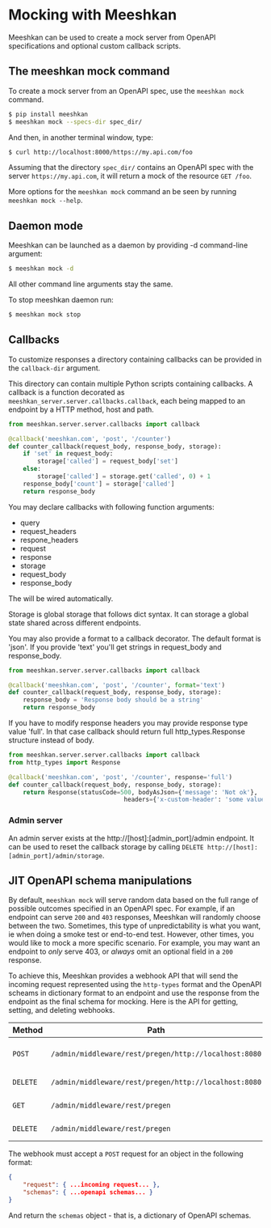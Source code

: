 # Mocking with Meeshkan

Meeshkan can be used to create a mock server from OpenAPI specifications and optional custom callback scripts.

## The meeshkan mock command

To create a mock server from an OpenAPI spec, use the `meeshkan mock` command.

```bash
$ pip install meeshkan
$ meeshkan mock --specs-dir spec_dir/
```

And then, in another terminal window, type:

```bash
$ curl http://localhost:8000/https://my.api.com/foo
```

Assuming that the directory `spec_dir/` contains an OpenAPI spec with the server `https://my.api.com`, it will return a mock of the resource `GET /foo`.

More options for the `meeshkan mock` command an be seen by running `meeshkan mock --help`.

## Daemon mode
Meeshkan can be launched as a daemon by providing -d command-line argument:
```bash
$ meeshkan mock -d
```

All other command line arguments stay the same.

To stop meeshkan daemon run:
```bash
$ meeshkan mock stop
```

## Callbacks

To customize responses a directory containing callbacks can be provided in the `callback-dir` argument.

This directory can contain multiple Python scripts containing callbacks. A callback is a function decorated as 
`meeshkan_server.server.callbacks.callback`, each being mapped to an endpoint by a HTTP method, host and path.

```python
from meeshkan.server.server.callbacks import callback

@callback('meeshkan.com', 'post', '/counter')
def counter_callback(request_body, response_body, storage):
    if 'set' in request_body:
        storage['called'] = request_body['set']
    else:
        storage['called'] = storage.get('called', 0) + 1
    response_body['count'] = storage['called']
    return response_body
```

You may declare callbacks with following function arguments:
* query 
* request_headers
* respone_headers
* request
* response
* storage
* request_body
* response_body

The will be wired automatically.    

Storage is global storage that follows dict syntax. It can storage a global state shared across different endpoints.

You may also provide a format to a callback decorator. The default format is 'json'. If you provide 'text' you'll get strings in request_body and response_body.
```python
from meeshkan.server.server.callbacks import callback

@callback('meeshkan.com', 'post', '/counter', format='text')
def counter_callback(request_body, response_body, storage):
    response_body = 'Response body should be a string'
    return response_body
```
If you have to modify response headers you may provide response type value 'full'. In that case callback should return
full http_types.Response structure instead of body.
```python
from meeshkan.server.server.callbacks import callback
from http_types import Response

@callback('meeshkan.com', 'post', '/counter', response='full')
def counter_callback(request_body, response_body, storage):
    return Response(statusCode=500, bodyAsJson={'message': 'Not ok'},
                                headers={'x-custom-header': 'some value'})
```

### Admin server

An admin server exists at the http://[host]:[admin_port]/admin endpoint. It can be used to reset the callback storage by calling `DELETE http://[host]:[admin_port]/admin/storage`.

## JIT OpenAPI schema manipulations

By default, `meeshkan mock` will serve random data based on the full range of possible outcomes specified in an OpenAPI spec. For example, if an endpoint can serve `200` and `403` responses, Meeshkan will randomly choose between the two.  Sometimes, this type of unpredictability is what you want, ie when doing a smoke test or end-to-end test.  However, other times, you would like to mock a more specific scenario.  For example, you may want an endpoint to _only_ serve 403, or _always_ omit an optional field in a `200` response.

To achieve this, Meeshkan provides a webhook API that will send the incoming request represented using the `http-types` format and the OpenAPI scheams in dictionary format to an endpoint and use the response from the endpoint as the final schema for mocking.  Here is the API for getting, setting, and deleting webhooks.

| Method | Path | Description |
| ------ | ---- | ----------- |
| `POST` | `/admin/middleware/rest/pregen/http://localhost:8080` | Notify the server to use the webhook http://localhost:8080. |
| `DELETE` | `/admin/middleware/rest/pregen/http://localhost:8080` | Delete the webhook http://localhost:8080. |
| `GET` | `/admin/middleware/rest/pregen` | Get all webhooks that have been registered. |
| `DELETE` | `/admin/middleware/rest/pregen` | Delete all registered webhooks. |

The webhook must accept a `POST` request for an object in the following format:

```json
{
    "request": { ...incoming request... },
    "schemas": { ...openapi schemas... }
}
```

And return the `schemas` object - that is, a dictionary of OpenAPI schemas.

